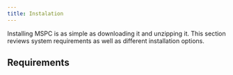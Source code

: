 ```yaml
---
title: Instalation
---
```


Installing MSPC is as simple as downloading it and unzipping it. 
This section reviews system requirements as well as different 
installation options.

## Requirements

